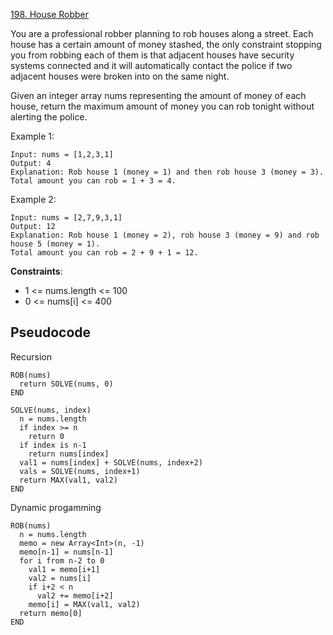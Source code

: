 [198. House Robber](https://leetcode.com/problems/house-robber/)

You are a professional robber planning to rob houses along a street. Each house has a certain amount of money stashed, the only constraint stopping you from robbing each of them is that adjacent houses have security systems connected and it will automatically contact the police if two adjacent houses were broken into on the same night.

Given an integer array nums representing the amount of money of each house, return the maximum amount of money you can rob tonight without alerting the police.

Example 1:

```
Input: nums = [1,2,3,1]
Output: 4
Explanation: Rob house 1 (money = 1) and then rob house 3 (money = 3).
Total amount you can rob = 1 + 3 = 4.
```

Example 2:

```
Input: nums = [2,7,9,3,1]
Output: 12
Explanation: Rob house 1 (money = 2), rob house 3 (money = 9) and rob house 5 (money = 1).
Total amount you can rob = 2 + 9 + 1 = 12.
```

**Constraints**:

-   1 <= nums.length <= 100
-   0 <= nums[i] <= 400

## Pseudocode

Recursion

```
ROB(nums)
  return SOLVE(nums, 0)
END

SOLVE(nums, index)
  n = nums.length
  if index >= n
    return 0
  if index is n-1
    return nums[index]
  val1 = nums[index] + SOLVE(nums, index+2)
  vals = SOLVE(nums, index+1)
  return MAX(val1, val2)
END
```

Dynamic progamming

```
ROB(nums)
  n = nums.length
  memo = new Array<Int>(n, -1)
  memo[n-1] = nums[n-1]
  for i from n-2 to 0
    val1 = memo[i+1]
    val2 = nums[i]
    if i+2 < n
      val2 += memo[i+2]
    memo[i] = MAX(val1, val2)
  return memo[0]
END
```
